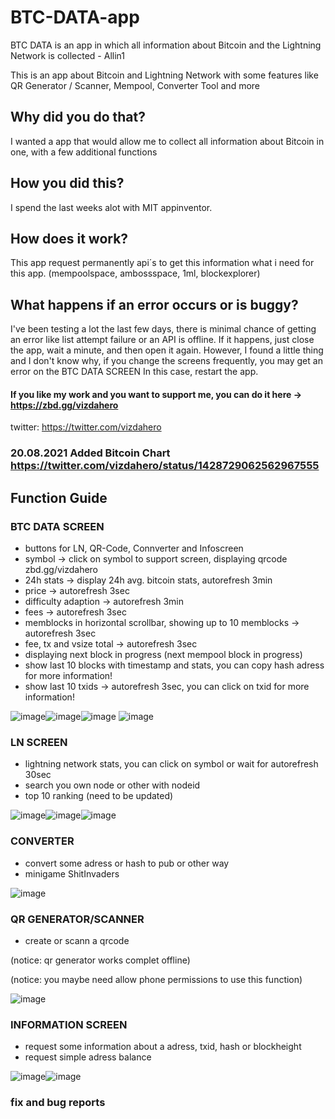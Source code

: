 # BTC-DATA-app
BTC DATA is an app in which all information about Bitcoin and the Lightning Network is collected - Allin1


This is an app about Bitcoin and Lightning Network with some features like QR Generator / Scanner, Mempool, Converter Tool and more




## Why did you do that?

I wanted a app that would allow me to collect all information about Bitcoin in one, with a few additional functions





## How you did this?

I spend the last weeks alot with MIT appinventor.





## How does it work?

This app request permanently api´s to get this information what i need for this app.
(mempoolspace, ambossspace, 1ml, blockexplorer)





## What happens if an error occurs or is buggy?

I've been testing a lot the last few days, there is minimal chance of getting an error like list attempt failure or an API is offline.
If it happens, just close the app, wait a minute, and then open it again.
However, I found a little thing and I don't know why, if you change the screens frequently, you may get an error on the BTC DATA SCREEN
In this case, restart the app.


#### If you like my work and you want to support me, you can do it here -> https://zbd.gg/vizdahero
twitter: https://twitter.com/vizdahero 

### 20.08.2021 Added Bitcoin Chart https://twitter.com/vizdahero/status/1428729062562967555

## Function Guide

### BTC DATA SCREEN
- buttons for LN, QR-Code, Connverter and Infoscreen
- symbol -> click on symbol to support screen, displaying qrcode zbd.gg/vizdahero
- 24h stats -> display 24h avg. bitcoin stats, autorefresh 3min
- price -> autorefresh 3sec
- difficulty adaption -> autorefresh 3min
- fees -> autorefresh 3sec
- memblocks in horizontal scrollbar, showing up to 10 memblocks -> autorefresh 3sec
- fee, tx and vsize total -> autorefresh 3sec
- displaying next block in progress (next mempool block in progress)
- show last 10 blocks with timestamp and stats, you can copy hash adress for more information!
- show last 10 txids -> autorefresh 3sec, you can click on txid for more information!

![image](https://user-images.githubusercontent.com/88902789/129729077-9ad0622e-0abd-46c7-be81-b35fbe95d896.png)![image](https://user-images.githubusercontent.com/88902789/129729382-ed16ca1f-9de5-47ed-ba1f-d9647c48f04f.png)![image](https://user-images.githubusercontent.com/88902789/129729529-847b0c8f-7150-4454-8858-a39ff46186c8.png)
![image](https://user-images.githubusercontent.com/88902789/129730847-2ced5760-af8e-406a-a430-138ed4239834.png)




### LN SCREEN
- lightning network stats, you can click on symbol or wait for autorefresh 30sec
- search you own node or other with nodeid
- top 10 ranking (need to be updated)

![image](https://user-images.githubusercontent.com/88902789/129729893-2bcc5da5-26df-4597-b6a2-2e0db1261c39.png)![image](https://user-images.githubusercontent.com/88902789/129729654-78cbc13e-d6bb-45cd-b384-0fe09377686b.png)![image](https://user-images.githubusercontent.com/88902789/129730791-4cd64268-a9b2-4fa9-b65d-279d80932289.png)




### CONVERTER
- convert some adress or hash to pub or other way
- minigame ShitInvaders

![image](https://user-images.githubusercontent.com/88902789/129730041-f5768ffd-628e-4c3c-96bc-12fc9a6426d7.png)


### QR GENERATOR/SCANNER
- create or scann a qrcode

(notice: qr generator works complet offline)

(notice: you maybe need allow phone permissions to use this function)

![image](https://user-images.githubusercontent.com/88902789/129729771-388e7816-7d4d-461f-a656-f4cf588bd8fd.png)


### INFORMATION SCREEN
- request some information about a adress, txid, hash or blockheight
- request simple adress balance 

![image](https://user-images.githubusercontent.com/88902789/129729835-c3e102d0-f729-4a17-8153-f2f462a1122f.png)![image](https://user-images.githubusercontent.com/88902789/129729992-b9306ca1-ede8-4890-b3f4-45e483f6a641.png)


### fix and bug reports
